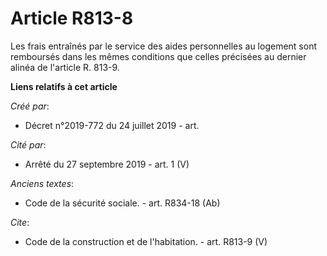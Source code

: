 # Article R813-8

Les frais entraînés par le service des aides personnelles au logement sont remboursés dans les mêmes conditions que celles
précisées au dernier alinéa de l'article R. 813-9.

**Liens relatifs à cet article**

_Créé par_:

  - Décret n°2019-772 du 24 juillet 2019 - art.

_Cité par_:

  - Arrêté du 27 septembre 2019 - art. 1 (V)

_Anciens textes_:

  - Code de la sécurité sociale. - art. R834-18 (Ab)

_Cite_:

  - Code de la construction et de l'habitation. - art. R813-9 (V)
